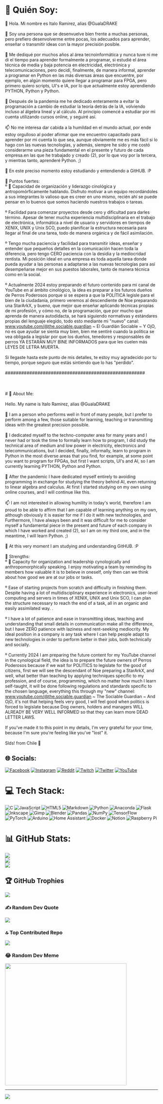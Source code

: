 # 💫 Quién Soy:
👋 Hola. Mi nombre es Italo Ramirez, alias @GualaDRAKE<br><br>👀 Soy una persona que se desenvuelve bien frente a muchas personas, pero prefiero desenvolverme entre pocas, los adecuados para aprender, enseñar o transmitir ideas con la mayor precisión posible.<br><br>🌱 Me dediqué por muchos años al área tecnoinformática y nunca tuve ni me di el tiempo para aprender formalmente a programar, si estudié el área técnica de media y baja potencia en electricidad, electrónica y telecomunicaciones, pero decidí, finalmente, de manera informal, aprender a programar en Python en las más diversas áreas que encuentre, por ejemplo, en algún momento quiere llegar a programar para FPGA, pero primero quiero scripts, UI's e IA, por lo que actualmente estoy aprendiendo PYTHON, Python y Python.<br><br>💞️ Después de la pandemia me he dedicado enteramente a evitar la programación a cambio de estudiar la teoría detrás de la IA, volviendo incluso al álgebra lineal y al cálculo. Al principio comencé a estudiar por mi cuenta utilizando cursos online, y seguiré así.<br><br>📫 No me interesa dar cabida a la humildad en el mundo actual, por ende estoy orgulloso al poder afirmar que me encuentro capacitado para aprender por mi cuenta lo que sea, aunque obviamente me es más fácil si lo hago con las nuevas tecnologías, y además, siempre he sido y me costó considerarme una pieza fundamental en el presente y futuro de cada empresa.en las que he trabajado y creado (2), por lo que voy por la tercera, y mientras tanto, aprenderé Python. ;)<br><br>💞️ En este preciso momento estoy estudiando y entendiendo a GitHUB. :P<br><br>👀 Puntos fuertes: <br>º 👋 Capacidad de organización y liderazgo cinológica y antropomórficamente hablando. Disfruto motivar a un equipo recordándoles a sus integrantes lo valioso que es creer en uno mismo, recién ahí se puede pensar en lo buenos que somos haciendo nuestros trabajos o tareas.<br><br>º Facilidad para comenzar proyectos desde cero y dificultad para darles término. Apesar de tener mucha experiencia multidisciplinaria en el trabajo de electrónica, informática a nivel de usuario y servidores en tiempos de XENIX, UNIX y Unix SCO, puedo planificar la estructura necesaria para llegar al final de una tarea, todo de manera orgánica y de fácil asimilación.<br><br>º Tengo mucha paciencia y facilidad para transmitir ideas, enseñar y entender que pequeños detalles en la comunicación hacen toda la diferencia, pero tengo CERO paciencia con la desidia y la mediocridad rentista. Mi posición ideal en una empresa es toda aquella tarea donde pueda ayudar a las personas a adaptarse a las nuevas tecnologías para así desempeñarse mejor en sus puestos laborales, tanto de manera técnica como en la social.<br><br>º Actualmente 2024 estoy preparando el futuro contenido para mi canal de YouTube en al ámbito cinológico, la idea es preparar a los futuros dueños de Perros Poderosos porque si se espera a que la POLÍTICA legisle para el bien de la ciudadanía, primero veremos al descendiente de Noe preparando una StarArkX, y bueno, que mejor que enseñar aplicando técnicas propias de mi profesión, y cómo no, de la programación, que por mucho que aprenda de manera autodidacta, se hará siguiendo normativas y estándares propias del lenguaje elegido, todo esto mediante mi "nuevo" canal: www.youtube.com/@the.sociable.guardian ~ El Guardián Sociable ~ Y OjO, no es que ayudar se sienta muy bien, bien me sentiré cuando la política se vea obligada a legislar por que los dueños, tenedores y responsables de perros YA ESTARÁN MUY BINE INFORMADOS para que les cuelen más LEYES DE LETRA MUERTA.<br><br>Si llegaste hasta este punto de mis detalles, te estoy muy agradecido por tu tiempo, porque seguro que estás sintiendo que lo has "perdido".<br><br>####################################################<br><br><br><br># 💫 About Me:<br><br>Hello. My name is Italo Ramirez, alias @GualaDRAKE<br><br>👀 I am a person who performs well in front of many people, but I prefer to perform among a few, those suitable for learning, teaching or transmitting ideas with the greatest precision possible.<br><br>🌱 I dedicated myself to the techno-computer area for many years and I never had or took the time to formally learn how to program, I did study the technical area of medium and low power in electricity, electronics and telecommunications, but I decided, finally, informally, learn to program in Python in the most diverse areas that you find, for example, at some point you want to program for FPGAs, but first I want scripts, UI's and AI, so I am currently learning PYTHON, Python and Python.<br><br>💞️ After the pandemic I have dedicated myself entirely to avoiding programming in exchange for studying the theory behind AI, even returning to linear algebra and calculus. At first I started studying on my own using online courses, and I will continue like this.<br><br>📫 I am not interested in allowing humility in today's world, therefore I am proud to be able to affirm that I am capable of learning anything on my own, although obviously it is easier for me if I do it with new technologies, and Furthermore, I have always been and it was difficult for me to consider myself a fundamental piece in the present and future of each company in which I have worked and created (2), so I am on my third one, and in the meantime, I will learn Python. ;)<br><br>💞️ At this very moment I am studying and understanding GitHUB. :P<br><br>👀 Strengths:<br>º 👋 Capacity for organization and leadership cynologically and anthropomorphically speaking. I enjoy motivating a team by reminding its members how valuable it is to believe in oneself, only then can we think about how good we are at our jobs or tasks.<br><br>º Ease of starting projects from scratch and difficulty in finishing them. Despite having a lot of multidisciplinary experience in electronics, user-level computing and servers in times of XENIX, UNIX and Unix SCO, I can plan the structure necessary to reach the end of a task, all in an organic and easily assimilated way. .<br><br>º I have a lot of patience and ease in transmitting ideas, teaching and understanding that small details in communication make all the difference, but I have ZERO patience with laziness and rent-seeking mediocrity. My ideal position in a company is any task where I can help people adapt to new technologies in order to perform better in their jobs, both technically and socially.<br><br>º Currently 2024 I am preparing the future content for my YouTube channel in the cynological field, the idea is to prepare the future owners of Perros Poderosos because if we wait for POLITICS to legislate for the good of citizens, first we will see the descendant of Noe preparing a StarArkX, and well, what better than teaching by applying techniques specific to my profession, and of course, programming, which no matter how much I learn self-taught, it will be done following regulations and standards specific to the chosen language, everything this through my "new" channel: www.youtube.com/@the.sociable.guardian ~ The Sociable Guardian ~ And OjO, it's not that helping feels very good, I will feel good when politics is forced to legislate because Dog owners, holders and managers WILL ALREADY BE VERY WELL INFORMED so that they can learn more DEAD LETTER LAWS.<br><br>If you've made it to this point in my details, I'm very grateful for your time, because I'm sure you're feeling like you've "lost" it.<br><br>Slds! from Chile 👋 


## 🌐 Socials:
[![Facebook](https://img.shields.io/badge/Facebook-%231877F2.svg?logo=Facebook&logoColor=white)](https://facebook.com/GualaDRAKE) [![Instagram](https://img.shields.io/badge/Instagram-%23E4405F.svg?logo=Instagram&logoColor=white)](https://instagram.com/GualaDRAKE) [![Reddit](https://img.shields.io/badge/Reddit-%23FF4500.svg?logo=Reddit&logoColor=white)](https://reddit.com/user/GualaDRAKE) [![Twitch](https://img.shields.io/badge/Twitch-%239146FF.svg?logo=Twitch&logoColor=white)](https://twitch.tv/GualaDRAKE) [![Twitter](https://img.shields.io/badge/Twitter-%231DA1F2.svg?logo=Twitter&logoColor=white)](https://twitter.com/GualaDRAKE) [![YouTube](https://img.shields.io/badge/YouTube-%23FF0000.svg?logo=YouTube&logoColor=white)](https://youtube.com/@GualaDRAKE) 

# 💻 Tech Stack:
![C](https://img.shields.io/badge/c-%2300599C.svg?style=plastic&logo=c&logoColor=white) ![JavaScript](https://img.shields.io/badge/javascript-%23323330.svg?style=plastic&logo=javascript&logoColor=%23F7DF1E) ![HTML5](https://img.shields.io/badge/html5-%23E34F26.svg?style=plastic&logo=html5&logoColor=white) ![Markdown](https://img.shields.io/badge/markdown-%23000000.svg?style=plastic&logo=markdown&logoColor=white) ![Python](https://img.shields.io/badge/python-3670A0?style=plastic&logo=python&logoColor=ffdd54) ![Anaconda](https://img.shields.io/badge/Anaconda-%2344A833.svg?style=plastic&logo=anaconda&logoColor=white) ![Flask](https://img.shields.io/badge/flask-%23000.svg?style=plastic&logo=flask&logoColor=white) ![Inkscape](https://img.shields.io/badge/Inkscape-e0e0e0?style=plastic&logo=inkscape&logoColor=080A13) ![Gimp](https://img.shields.io/badge/Gimp-657D8B?style=plastic&logo=gimp&logoColor=FFFFFF) ![Blender](https://img.shields.io/badge/blender-%23F5792A.svg?style=plastic&logo=blender&logoColor=white) ![Pandas](https://img.shields.io/badge/pandas-%23150458.svg?style=plastic&logo=pandas&logoColor=white) ![NumPy](https://img.shields.io/badge/numpy-%23013243.svg?style=plastic&logo=numpy&logoColor=white) ![TensorFlow](https://img.shields.io/badge/TensorFlow-%23FF6F00.svg?style=plastic&logo=TensorFlow&logoColor=white) ![PyTorch](https://img.shields.io/badge/PyTorch-%23EE4C2C.svg?style=plastic&logo=PyTorch&logoColor=white) ![Arduino](https://img.shields.io/badge/-Arduino-00979D?style=plastic&logo=Arduino&logoColor=white) ![Home Assistant](https://img.shields.io/badge/home%20assistant-%2341BDF5.svg?style=plastic&logo=home-assistant&logoColor=white) ![Docker](https://img.shields.io/badge/docker-%230db7ed.svg?style=plastic&logo=docker&logoColor=white) ![Notion](https://img.shields.io/badge/Notion-%23000000.svg?style=plastic&logo=notion&logoColor=white) ![Raspberry Pi](https://img.shields.io/badge/-RaspberryPi-C51A4A?style=plastic&logo=Raspberry-Pi)
# 📊 GitHub Stats:
![](https://github-readme-stats.vercel.app/api?username=GualaDRAKE&theme=blue-green&hide_border=false&include_all_commits=false&count_private=false)<br/>
![](https://github-readme-streak-stats.herokuapp.com/?user=GualaDRAKE&theme=blue-green&hide_border=false)<br/>
![](https://github-readme-stats.vercel.app/api/top-langs/?username=GualaDRAKE&theme=blue-green&hide_border=false&include_all_commits=false&count_private=false&layout=compact)

## 🏆 GitHub Trophies
![](https://github-profile-trophy.vercel.app/?username=GualaDRAKE&theme=matrix&no-frame=false&no-bg=true&margin-w=4)

### ✍️ Random Dev Quote
![](https://quotes-github-readme.vercel.app/api?type=horizontal&theme=radical)

### 🔝 Top Contributed Repo
![](https://github-contributor-stats.vercel.app/api?username=GualaDRAKE&limit=5&theme=dark&combine_all_yearly_contributions=true)

### 😂 Random Dev Meme
<img src='https://randommeme-five.vercel.app/' style="height: 400px;"/>

---
[![](https://visitcount.itsvg.in/api?id=GualaDRAKE&icon=9&color=3)](https://visitcount.itsvg.in)

<!-- Proudly created with GPRM ( https://gprm.itsvg.in ) -->

